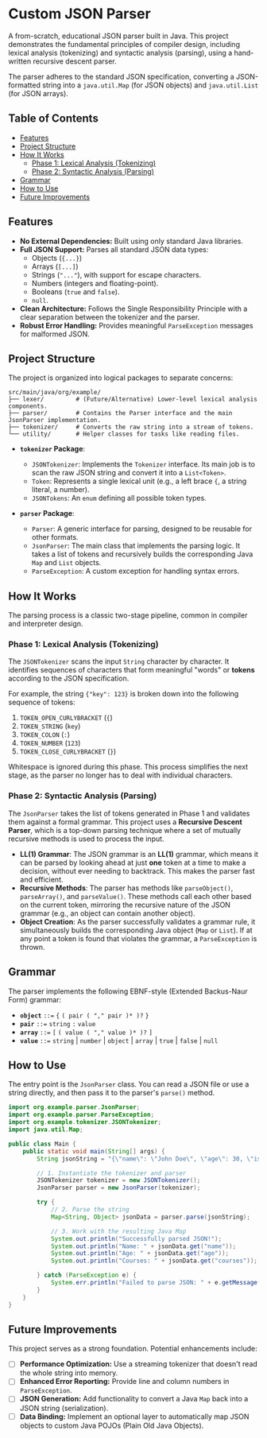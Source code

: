 # Custom JSON Parser

A from-scratch, educational JSON parser built in Java. This project demonstrates the fundamental principles of compiler design, including lexical analysis (tokenizing) and syntactic analysis (parsing), using a hand-written recursive descent parser.

The parser adheres to the standard JSON specification, converting a JSON-formatted string into a `java.util.Map` (for JSON objects) and `java.util.List` (for JSON arrays).

## Table of Contents
- [Features](#features)
- [Project Structure](#project-structure)
- [How It Works](#how-it-works)
  - [Phase 1: Lexical Analysis (Tokenizing)](#phase-1-lexical-analysis-tokenizing)
  - [Phase 2: Syntactic Analysis (Parsing)](#phase-2-syntactic-analysis-parsing)
- [Grammar](#grammar)
- [How to Use](#how-to-use)
- [Future Improvements](#future-improvements)

## Features
- **No External Dependencies:** Built using only standard Java libraries.
- **Full JSON Support:** Parses all standard JSON data types:
  - Objects (`{...}`)
  - Arrays (`[...]`)
  - Strings (`"..."`), with support for escape characters.
  - Numbers (integers and floating-point).
  - Booleans (`true` and `false`).
  - `null`.
- **Clean Architecture:** Follows the Single Responsibility Principle with a clear separation between the tokenizer and the parser.
- **Robust Error Handling:** Provides meaningful `ParseException` messages for malformed JSON.

## Project Structure
The project is organized into logical packages to separate concerns:

```
src/main/java/org/example/
├── lexer/         # (Future/Alternative) Lower-level lexical analysis components.
├── parser/        # Contains the Parser interface and the main JsonParser implementation.
├── tokenizer/     # Converts the raw string into a stream of tokens.
└── utility/       # Helper classes for tasks like reading files.
```

- **`tokenizer` Package**:
  - `JSONTokenizer`: Implements the `Tokenizer` interface. Its main job is to scan the raw JSON string and convert it into a `List<Token>`.
  - `Token`: Represents a single lexical unit (e.g., a left brace `{`, a string literal, a number).
  - `JSONTokens`: An `enum` defining all possible token types.

- **`parser` Package**:
  - `Parser`: A generic interface for parsing, designed to be reusable for other formats.
  - `JsonParser`: The main class that implements the parsing logic. It takes a list of tokens and recursively builds the corresponding Java `Map` and `List` objects.
  - `ParseException`: A custom exception for handling syntax errors.

## How It Works
The parsing process is a classic two-stage pipeline, common in compiler and interpreter design.

### Phase 1: Lexical Analysis (Tokenizing)
The `JSONTokenizer` scans the input `String` character by character. It identifies sequences of characters that form meaningful "words" or **tokens** according to the JSON specification.

For example, the string `{"key": 123}` is broken down into the following sequence of tokens:
1. `TOKEN_OPEN_CURLYBRACKET` (`{`)
2. `TOKEN_STRING` (`key`)
3. `TOKEN_COLON` (`:`)
4. `TOKEN_NUMBER` (`123`)
5. `TOKEN_CLOSE_CURLYBRACKET` (`}`)

Whitespace is ignored during this phase. This process simplifies the next stage, as the parser no longer has to deal with individual characters.

### Phase 2: Syntactic Analysis (Parsing)
The `JsonParser` takes the list of tokens generated in Phase 1 and validates them against a formal grammar. This project uses a **Recursive Descent Parser**, which is a top-down parsing technique where a set of mutually recursive methods is used to process the input.

- **LL(1) Grammar**: The JSON grammar is an **LL(1)** grammar, which means it can be parsed by looking ahead at just **one** token at a time to make a decision, without ever needing to backtrack. This makes the parser fast and efficient.
- **Recursive Methods**: The parser has methods like `parseObject()`, `parseArray()`, and `parseValue()`. These methods call each other based on the current token, mirroring the recursive nature of the JSON grammar (e.g., an object can contain another object).
- **Object Creation**: As the parser successfully validates a grammar rule, it simultaneously builds the corresponding Java object (`Map` or `List`). If at any point a token is found that violates the grammar, a `ParseException` is thrown.

## Grammar
The parser implements the following EBNF-style (Extended Backus-Naur Form) grammar:

- **`object`** `::=` `{` `( pair ( "," pair )* )?` `}`
- **`pair`** `::=` `string` `:` `value`
- **`array`** `::=` `[` `( value ( "," value )* )?` `]`
- **`value`** `::=` `string` | `number` | `object` | `array` | `true` | `false` | `null`

## How to Use
The entry point is the `JsonParser` class. You can read a JSON file or use a string directly, and then pass it to the parser's `parse()` method.

```java
import org.example.parser.JsonParser;
import org.example.parser.ParseException;
import org.example.tokenizer.JSONTokenizer;
import java.util.Map;

public class Main {
    public static void main(String[] args) {
        String jsonString = "{\"name\": \"John Doe\", \"age\": 30, \"isStudent\": false, \"courses\": [\"History\", \"Math\"]}";

        // 1. Instantiate the tokenizer and parser
        JSONTokenizer tokenizer = new JSONTokenizer();
        JsonParser parser = new JsonParser(tokenizer);

        try {
            // 2. Parse the string
            Map<String, Object> jsonData = parser.parse(jsonString);

            // 3. Work with the resulting Java Map
            System.out.println("Successfully parsed JSON!");
            System.out.println("Name: " + jsonData.get("name"));
            System.out.println("Age: " + jsonData.get("age"));
            System.out.println("Courses: " + jsonData.get("courses"));

        } catch (ParseException e) {
            System.err.println("Failed to parse JSON: " + e.getMessage());
        }
    }
}
```

## Future Improvements
This project serves as a strong foundation. Potential enhancements include:
- [ ] **Performance Optimization:** Use a streaming tokenizer that doesn't read the whole string into memory.
- [ ] **Enhanced Error Reporting:** Provide line and column numbers in `ParseException`.
- [ ] **JSON Generation:** Add functionality to convert a Java `Map` back into a JSON string (serialization).
- [ ] **Data Binding:** Implement an optional layer to automatically map JSON objects to custom Java POJOs (Plain Old Java Objects).